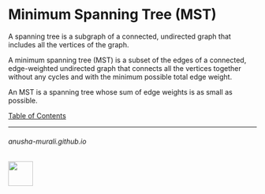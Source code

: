 # Minimum Spanning Tree (MST)

A spanning tree is a subgraph of a connected, undirected graph that includes all the vertices of the graph.

A minimum spanning tree (MST) is a subset of the edges of a connected, edge-weighted undirected graph that connects all the vertices together without any cycles and with the minimum possible total edge weight.

An MST is a spanning tree whose sum of edge weights is as small as possible.


[Table of Contents](./index.md)

* * *
###### anusha-murali.github.io

<img src="https://github.com/anusha-murali/anusha-murali.github.io/assets/111596338/639243aa-2857-4595-a65a-7852762bb002" width="50" height="50"/>
